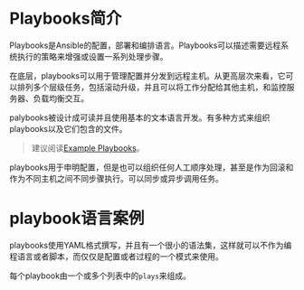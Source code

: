 # Playbooks简介

Playbooks是Ansible的配置，部署和编排语言。Playbooks可以描述需要远程系统执行的策略来增强或设置一系列处理步骤。

在底层，playbooks可以用于管理配置并分发到远程主机。从更高层次来看，它可以排列多个层级任务，包括滚动升级，并且可以将工作分配给其他主机，和监控服务器、负载均衡交互。

palybooks被设计成可读并且使用基本的文本语言开发。有多种方式来组织playbooks以及它们包含的文件。

> 建议阅读[Example Playbooks](https://github.com/ansible/ansible-examples)。

playbooks用于申明配置，但是也可以组织任何人工顺序处理，甚至是作为回滚和作为不同主机之间不同步骤执行。可以同步或异步调用任务。

# playbook语言案例

playbooks使用YAML格式撰写，并且有一个很小的语法集，这样就可以不作为编程语言或者脚本，而仅仅是配置或者过程的一个模式来使用。

每个playbook由一个或多个列表中的`plays`来组成。

